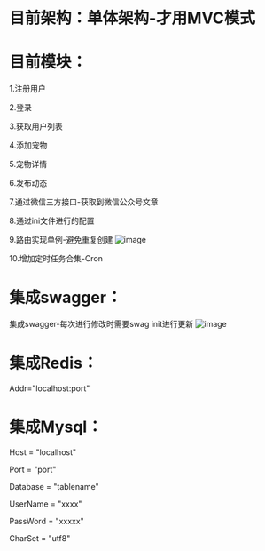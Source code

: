 # 目前架构：单体架构-才用MVC模式


# 目前模块：
1.注册用户

2.登录

3.获取用户列表

4.添加宠物

5.宠物详情

6.发布动态

7.通过微信三方接口-获取到微信公众号文章

8.通过ini文件进行的配置

9.路由实现单例-避免重复创建
![image](https://user-images.githubusercontent.com/51956983/160052582-93d638cf-bb77-45fa-b049-e37851b66d2e.png)


10.增加定时任务合集-Cron

# 集成swagger：
集成swagger-每次进行修改时需要swag init进行更新
![image](https://user-images.githubusercontent.com/51956983/160049855-ff321e5f-c80f-4b14-b047-f47be770e2c3.png)


# 集成Redis：
Addr="localhost:port"

# 集成Mysql：
Host = "localhost"

Port = "port"

Database = "tablename"

UserName = "xxxx"

PassWord = "xxxxx"

CharSet = "utf8"
